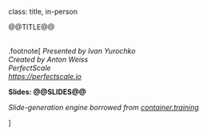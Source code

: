 class: title, in-person

@@TITLE@@<br/></br>



.footnote[
*Presented by Ivan Yurochko*<br/>
*Created by Anton Weiss*<br/>
*PerfectScale*<br/>
*https://perfectscale.io*

**Slides: @@SLIDES@@**

*Slide-generation engine borrowed from [container.training](https://github.com/jpetazzo/container.training)*

]



